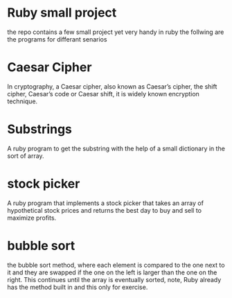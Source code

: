 # Ruby small project 
the repo contains a few small project yet very handy in ruby  the follwing are the programs for differant senarios 


# Caesar Cipher
In cryptography, a Caesar cipher, also known as Caesar’s cipher, the shift cipher, Caesar’s code or Caesar shift, it is  widely known encryption technique.

# Substrings 
A ruby program to get the substring with the help of a small dictionary in the sort of array.

# stock picker
A ruby program that implements a stock picker that takes an array of hypothetical stock prices and returns the best day to buy and sell to maximize profits.

# bubble sort
the bubble sort method, where each element is compared to the one next to it and they are swapped if the one on the left is larger than the one on the right. This continues until the array is eventually sorted, note, Ruby already has the method built in and this only for exercise.
